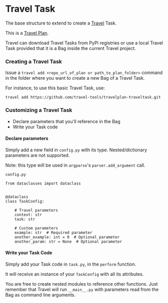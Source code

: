 # Travel Task

The base structure to extend to create a [Travel](https://github.com/travel-tools/travel) Task.

This is a [Travel Plan](https://github.com/travel-tools/cookiecutter-travelplan).

Travel can download Travel Tasks from PyPi registries or use a local Travel Task provided that it is a Bag inside the current Travel project.

### Creating a Travel Task

Issue a `travel add <repo_url_of_plan or path_to_plan_folder>` command in the folder where you want to create a new Bag of a Travel Task.

For instance, to use this basic Travel Task, use:

```
travel add https://github.com/travel-tools/travelplan-traveltask.git
```

### Customizing a Travel Task

- Declare parameters that you'll reference in the Bag
- Write your Task code

#### Declare parameters

Simply add a new field in `config.py` with its type. Nested/dictionary parameters are not supported. 

Note: this type will be used in `argparse`'s `parser.add_argument` call.


`config.py`
```
from dataclasses import dataclass


@dataclass
class TaskConfig:

    # Travel parameters
    context: str
    task: str

    # Custom parameters
    example: str  # Required parameter
    another_example: int = 0  # Optional parameter
    another_param: str = None  # Optional parameter
```

#### Write your Task Code

Simply add your Task code in `task.py`, in the `perform` function.

It will receive an instance of your `TaskConfig` with all its attributes.

You are free to create nested modules to reference other functions. Just remember that Travel will run `__main__.py` with parameters read from the Bag as command line arguments.